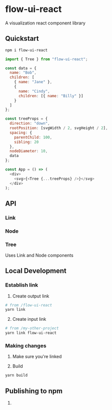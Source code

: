 # flow-ui-react

A visualization react component library

## Quickstart

```bash
npm i flow-ui-react
```

```javascript
import { Tree } from "flow-ui-react";

const data = {
  name: "Bob",
  children: [
    { name: "Jane" },
    {
      name: "Cindy",
      children: [{ name: "Billy" }]
    }
  ]
};

const treeProps = {
  direction: "down",
  rootPosition: [svgWidth / 2, svgHeight / 2],
  spacing: {
    parentChild: 100,
    sibling: 20
  },
  nodeDiameter: 10,
  data
};

const App = () => (
  <div>
    <svg>{<Tree {...treeProps} />}</svg>
  </div>
);
```

## API

### Link

### Node

### Tree

Uses Link and Node components

## Local Development

### Establish link

1. Create output link
```bash
# from /flow-ui-react
yarn link
``` 

2. Create input link
```bash
# from /my-other-project
yarn link flow-ui-react
```

### Making changes

1. Make sure you're linked

2. Build
```bash
yarn build
```

## Publishing to npm

1. 
